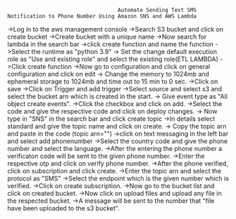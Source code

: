                                        Automate Sending Text SMS Notification to Phone Number Using Amazon SNS and AWS Lambda
->Log in to the aws management console
->Search S3 bucket and click on create bucket
->Create bucket with a unique name
->Now search for lambda in the search bar 
->click create function and name the function 
->Select the runtime as "python 3.9" 
-> Set the change default execution role as "Use and existing role" and select the existing role(ETL LAMBDA)
->Click create function
->Now go to configuration and click on general configuration  and click on edit
-> Change the memory to 1024mb and ephemeral storage to 1024mb and time out to 15 min to 0 sec.
->Click on save
->Click on Trigger and add trigger 
->Select source and select s3 and select the bucket arn which is created in the start.
-> Give event type as "All object create events".
->Click the checkbox and click on add.
->Select the code and give the respective code and click on deploy changes.
-> Now type in "SNS" in the search bar and click create topic
->In details select standard and give the topic name and click on create.
-> Copy the topic arn and paste in the code (topic arn="")
->click on text messaging in the left bar and select add phonenumber
->Select the country code and give the phone number and select the language.
->After the entering the phone number a verificaton code will be sent to the given phone number.
->Enter the respective otp and click on verify phone number.
->After the phone verified, click on subscription and click create.
->Enter the topic arn and select the protocol as "SMS"
->Select the endpoint which is the given number which is verified.
->Click on create subscription.
->Now go to the bucket list and click on created bucket.
->Now click on upload files and upload any file in the respected bucket.
->A message will be sent to the number that "file have been uploaded to the s3 bucket".
